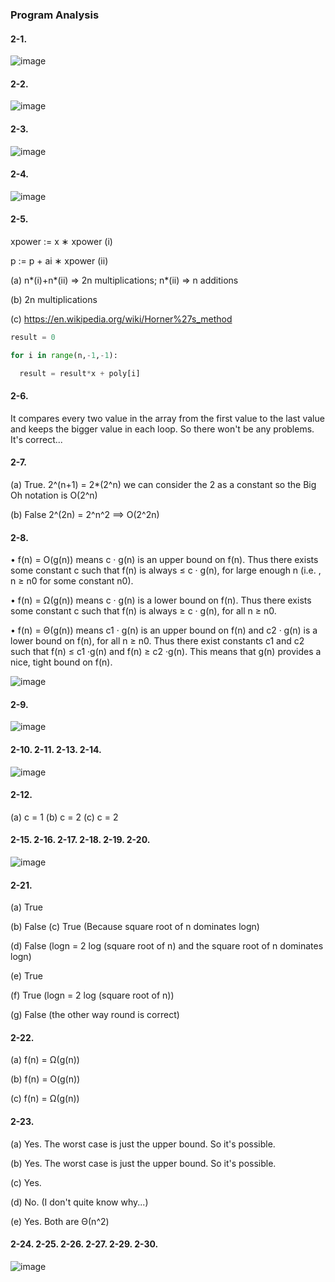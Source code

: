 
<h3>Program Analysis</h3>

<h4>2-1.</h4> 

![image](https://github.com/foxfromworld/Coding-Interview-Preparation-with-LeetCode-and-An-Algorithm-Book/blob/main/TheAlgorithmDesignManual_Solutions/Exercise%202-1.jpg)

<h4>2-2.</h4> 

![image](https://github.com/foxfromworld/Coding-Interview-Preparation-with-LeetCode-and-An-Algorithm-Book/blob/main/TheAlgorithmDesignManual_Solutions/Exercise%202-2.jpg)

<h4>2-3.</h4> 

![image](https://github.com/foxfromworld/Coding-Interview-Preparation-with-LeetCode-and-An-Algorithm-Book/blob/main/TheAlgorithmDesignManual_Solutions/Excercises%202-3.jpg)

<h4>2-4.</h4> 

![image](https://github.com/foxfromworld/Coding-Interview-Preparation-with-LeetCode-and-An-Algorithm-Book/blob/main/TheAlgorithmDesignManual_Solutions/Excercises%202-4.jpg)

<h4>2-5.</h4> 

xpower := x ∗ xpower (i)

p := p + ai ∗ xpower (ii)

(a) n*(i)+n*(ii) => 2n multiplications; n*(ii) => n additions

(b) 2n multiplications

(c) https://en.wikipedia.org/wiki/Horner%27s_method

```python
result = 0   

for i in range(n,-1,-1):

  result = result*x + poly[i]
```
    
<h4>2-6.</h4> 

It compares every two value in the array from the first value to the last value and keeps the bigger value in each loop. So there won't be any problems. It's correct...

<h4>2-7.</h4> 

(a) True. 2^(n+1) = 2*(2^n) we can consider the 2 as a constant so the Big Oh notation is O(2^n)

(b) False 2^(2n) = 2^n^2 ==> O(2^2n)
  
<h4>2-8.</h4> 

• f(n) = O(g(n)) means c · g(n) is an upper bound on f(n). Thus there exists
some constant c such that f(n) is always ≤ c · g(n), for large enough n (i.e. ,
n ≥ n0 for some constant n0).

• f(n) = Ω(g(n)) means c · g(n) is a lower bound on f(n). Thus there exists
some constant c such that f(n) is always ≥ c · g(n), for all n ≥ n0.

• f(n) = Θ(g(n)) means c1 · g(n) is an upper bound on f(n) and c2 · g(n) is
a lower bound on f(n), for all n ≥ n0. Thus there exist constants c1 and c2
such that f(n) ≤ c1 ·g(n) and f(n) ≥ c2 ·g(n). This means that g(n) provides
a nice, tight bound on f(n).

![image](https://github.com/foxfromworld/Coding-Interview-Preparation-with-LeetCode-and-An-Algorithm-Book/blob/main/TheAlgorithmDesignManual_Solutions/Excercises%202-8.jpg)

<h4>2-9.</h4> 

![image](https://github.com/foxfromworld/Coding-Interview-Preparation-with-LeetCode-and-An-Algorithm-Book/blob/main/TheAlgorithmDesignManual_Solutions/Excercises%202-9.jpg)


<h4>2-10. 2-11. 2-13. 2-14.</h4> 

![image](https://github.com/foxfromworld/Coding-Interview-Preparation-with-LeetCode-and-An-Algorithm-Book/blob/main/TheAlgorithmDesignManual_Solutions/Excercises%202-10_11_13_14.jpg)

<h4>2-12.</h4> 

(a) c = 1 (b) c = 2 (c) c = 2

<h4>2-15. 2-16. 2-17. 2-18. 2-19. 2-20.</h4> 

![image](https://github.com/foxfromworld/Coding-Interview-Preparation-with-LeetCode-and-An-Algorithm-Book/blob/main/TheAlgorithmDesignManual_Solutions/Excercises%202-15_16_17_18_19_20.jpg)

<h4>2-21.</h4> 

(a) True

(b) False (c) True (Because square root of n dominates logn)

(d) False (logn = 2 log (square root of n) and the square root of n dominates logn)

(e) True

(f) True (logn = 2 log (square root of n))

(g) False (the other way round is correct)

<h4>2-22.</h4> 

(a) f(n) = Ω(g(n))

(b) f(n) = O(g(n))

(c) f(n) = Ω(g(n))

<h4>2-23.</h4> 

(a) Yes. The worst case is just the upper bound. So it's possible.

(b) Yes. The worst case is just the upper bound. So it's possible.

(c) Yes. 

(d) No. (I don't quite know why...)

(e) Yes. Both are Θ(n^2)

<h4>2-24. 2-25. 2-26. 2-27. 2-29. 2-30.</h4> 

![image](https://github.com/foxfromworld/Coding-Interview-Preparation-with-LeetCode-and-An-Algorithm-Book/blob/main/TheAlgorithmDesignManual_Solutions/Excercises%202-24_25_26_27_29_30.jpg)

